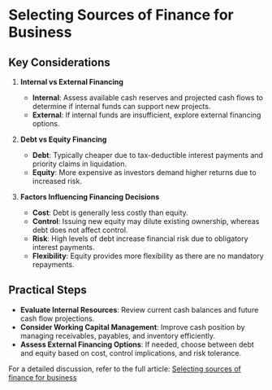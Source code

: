 # Selecting Sources of Finance for Business

## Key Considerations

1. **Internal vs External Financing**
   - **Internal**: Assess available cash reserves and projected cash flows to determine if internal funds can support new projects.
   - **External**: If internal funds are insufficient, explore external financing options.

2. **Debt vs Equity Financing**
   - **Debt**: Typically cheaper due to tax-deductible interest payments and priority claims in liquidation.
   - **Equity**: More expensive as investors demand higher returns due to increased risk.

3. **Factors Influencing Financing Decisions**
   - **Cost**: Debt is generally less costly than equity.
   - **Control**: Issuing new equity may dilute existing ownership, whereas debt does not affect control.
   - **Risk**: High levels of debt increase financial risk due to obligatory interest payments.
   - **Flexibility**: Equity provides more flexibility as there are no mandatory repayments.

## Practical Steps

- **Evaluate Internal Resources**: Review current cash balances and future cash flow projections.
- **Consider Working Capital Management**: Improve cash position by managing receivables, payables, and inventory efficiently.
- **Assess External Financing Options**: If needed, choose between debt and equity based on cost, control implications, and risk tolerance.

For a detailed discussion, refer to the full article: [Selecting sources of finance for business](https://www.accaglobal.com/gb/en/student/exam-support-resources/fundamentals-exams-study-resources/f9/technical-articles/selecting-sources.html)
